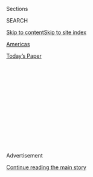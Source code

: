 <div id="app">

<div>

<div>

<div>

<div class="NYTAppHideMasthead css-1q2w90k e1suatyy0">

<div class="section css-ui9rw0 e1suatyy2">

<div class="css-eph4ug er09x8g0">

<div class="css-6n7j50">

</div>

<span class="css-1dv1kvn">Sections</span>

<div class="css-10488qs">

<span class="css-1dv1kvn">SEARCH</span>

</div>

[Skip to content](#site-content)[Skip to site
index](#site-index)

</div>

<div id="masthead-section-label" class="css-1wr3we4 eaxe0e00">

[Americas](https://www.nytimes.com/section/world/americas)

</div>

<div class="css-10698na e1huz5gh0">

</div>

</div>

<div id="masthead-bar-one" class="section hasLinks css-15hmgas e1csuq9d3">

<div class="css-uqyvli e1csuq9d0">

</div>

<div class="css-1uqjmks e1csuq9d1">

</div>

<div class="css-9e9ivx">

[](https://myaccount.nytimes.com/auth/login?response_type=cookie&client_id=vi)

</div>

<div class="css-1bvtpon e1csuq9d2">

[Today’s
Paper](https://www.nytimes.com/section/todayspaper)

</div>

</div>

</div>

</div>

<div data-aria-hidden="false">

<div id="site-content" data-role="main">

<div>

<div class="css-1aor85t" style="opacity:0.000000001;z-index:-1;visibility:hidden">

<div class="css-1hqnpie">

<div class="css-epjblv">

<span class="css-17xtcya">[Americas](/section/world/americas)</span><span class="css-x15j1o">|</span><span class="css-fwqvlz">Mexico
Braces for the Fallout of a Trump
Presidency</span>

</div>

<div class="css-k008qs">

<div class="css-1iwv8en">

<span class="css-18z7m18"></span>

<div>

</div>

</div>

<span class="css-1n6z4y">https://nyti.ms/2ekebQo</span>

<div class="css-1705lsu">

<div class="css-4xjgmj">

<div class="css-4skfbu" data-role="toolbar" data-aria-label="Social Media Share buttons, Save button, and Comments Panel with current comment count" data-testid="share-tools">

  - 
  - 
  - 
  - 
    
    <div class="css-6n7j50">
    
    </div>

  - 

</div>

</div>

</div>

</div>

</div>

</div>

<div class="css-13pd83m">

</div>

<div id="top-wrapper" class="css-1sy8kpn">

<div id="top-slug" class="css-l9onyx">

Advertisement

</div>

[Continue reading the main
story](#after-top)

<div class="ad top-wrapper" style="text-align:center;height:100%;display:block;min-height:250px">

<div id="top" class="place-ad" data-position="top" data-size-key="top">

</div>

</div>

<div id="after-top">

</div>

</div>

<div id="sponsor-wrapper" class="css-1hyfx7x">

<div id="sponsor-slug" class="css-19vbshk">

Supported by

</div>

[Continue reading the main
story](#after-sponsor)

<div id="sponsor" class="ad sponsor-wrapper" style="text-align:center;height:100%;display:block">

</div>

<div id="after-sponsor">

</div>

</div>

<div class="css-1vkm6nb ehdk2mb0">

# Mexico Braces for the Fallout of a Trump Presidency

</div>

![<span class="css-16f3y1r e13ogyst0">People in Mexico said they were
concerned after Donald J. Trump won the American presidency Tuesday
night.</span><span class="css-cch8ym"><span class="css-1dv1kvn">Credit</span><span class="css-cnj6d5 e1z0qqy90" itemprop="copyrightHolder"><span class="css-1ly73wi e1tej78p0">Credit...</span><span>Pedro
Pardo/Agence France-Presse — Getty
Images</span></span></span>](https://static01.nyt.com/images/2016/11/10/world/10MEXICO-2/10MEXICO-2-videoSixteenByNineJumbo1600.jpg)

<div class="css-xt80pu e12qa4dv0">

<div class="css-18e8msd">

<div class="css-vp77d3 epjyd6m0">

<div class="css-1baulvz">

By [<span class="css-1baulvz" itemprop="name">Azam
Ahmed</span>](http://www.nytimes.com/by/azam-ahmed),
[<span class="css-1baulvz" itemprop="name">Kirk
Semple</span>](http://www.nytimes.com/by/kirk-semple) and
<span class="css-1baulvz last-byline" itemprop="name">Paulina
Villegas</span>

</div>

</div>

  - Nov. 9,
    2016

  - 
    
    <div class="css-4xjgmj">
    
    <div class="css-d8bdto" data-role="toolbar" data-aria-label="Social Media Share buttons, Save button, and Comments Panel with current comment count" data-testid="share-tools">
    
      - 
      - 
      - 
      - 
        
        <div class="css-6n7j50">
        
        </div>
    
      - 
    
    </div>
    
    </div>

</div>

<div class="css-tk9fsr">

[Leer en
español](http://www.nytimes.com/es/2016/11/09/mexico-se-prepara-para-los-efectos-de-una-presidencia-de-trump/ "Read in Spanish")

</div>

</div>

<div class="section meteredContent css-1r7ky0e" name="articleBody" itemprop="articleBody">

<div class="css-1fanzo5 StoryBodyCompanionColumn">

<div class="css-53u6y8">

MEXICO CITY — For Mexico, [the
nightmare](http://www.nytimes.com/2016/05/23/world/americas/donald-trump-mexico.html "Times article.")
came true.

Perhaps no country aside from the United States itself had as much at
stake in the American presidential election as Mexico did.

Then, early on Wednesday, it watched as Donald J. Trump became the next
American president: a man whose [central campaign
promises](http://www.nytimes.com/2015/07/03/world/americas/donald-trump-gains-infamy-in-mexico-for-comments-on-immigrants.html)
included building a wall between the two countries, upending decades-old
trade deals and deporting millions of Mexican immigrants.

The peso suffered its largest drop in nearly 20 years, and for many, the
election set back years of carefully cultivated [efforts to improve the
cross-border
relationship](http://www.nytimes.com/2016/09/01/world/americas/trump-mexico-pena-nieto-reaction.html),
one that has been historically fraught. The outcome promises a turbulent
financial future for Mexico, which relies on America as an economic
lifeline, both in terms of trade and remittances.

“It’s an unmitigated disaster,” said Jorge Castañeda, a former foreign
minister of Mexico and a professor of politics and Latin American
studies at New York University. “There are very few tools to fix the
relationship.”

</div>

</div>

<div class="css-1fanzo5 StoryBodyCompanionColumn">

<div class="css-53u6y8">

For months, Mexico watched the campaign with a [mix of fear and
bemusement](http://www.nytimes.com/2015/07/03/world/americas/donald-trump-gains-infamy-in-mexico-for-comments-on-immigrants.html),
forced to stare down a raw undercurrent of American vitriol unleashed by
Mr. Trump’s candidacy. Now, the election seems a harbinger of hard days
to come for the country, its economy, migration and even its state of
mind.

“This election reminded us of the bad image Mexico has in the U.S.,”
said Jesús Silva-Herzog, a columnist and professor at the Monterrey
Institute of Technology and Higher Education in Mexico. “It has also
served as a mirror in which we have painfully seen our reflection.”

“We will not have to wait for the presidential baton to be passed to
feel the devastating effects, not only in economic terms, but also the
existential crisis it will cause,” he added.

Mr. Trump’s vow to renegotiate the North American Free Trade Agreement
could greatly affect Canada, too. As a result of the pact, much of
Canada’s industry produces for export.

“We’re going to get sideswiped by some of this stuff,” said Mark Warner,
a trade lawyer in Toronto. In particular, he said, he expects Mr. Trump
to promote “Buy America” clauses in government infrastructure projects
that would shut out Canadian companies — a violation of Nafta.

</div>

</div>

<div class="css-1fanzo5 StoryBodyCompanionColumn">

<div class="css-53u6y8">

But for Canada and Mexico, the election was a study in contrasts.
Canadians reacted to Mr. Trump’s election with concern, even anxiety,
but also a whiff of pride.

Move-to-Canada memes started spreading as Mr. Trump looked increasingly
likely to win Florida: “Election Night Starter Kit,” read a post on
Instagram, above photos of United States passports and an Air Canada
plane. Another post depicted a machine-gun-toting man riding a moose,
with the words “Canadian Border Patrol Watching for Illegal Americans.”

Later on Tuesday night, [the website](http://www.cic.gc.ca/) of Canada’s
immigration department crashed, fueling speculation that it had been
overloaded by Americans [looking for a new
country](http://www.nytimes.com/2016/11/10/us/-canada-immigration.html?src=twr)
to call home. Lisa Filipps, a spokeswoman for Citizenship and
Immigration Canada, said the site had failed “as a result of a
significant increase in the volume of traffic.”

</div>

</div>

<div class="css-79elbk" data-testid="photoviewer-wrapper">

<div class="css-z3e15g" data-testid="photoviewer-wrapper-hidden">

</div>

<div class="css-1a48zt4 ehw59r15" data-testid="photoviewer-children">

![<span class="css-16f3y1r e13ogyst0" data-aria-hidden="true">A board
displaying the exchange rates of the Mexican peso against the American
dollar at a foreign exchange house in Ciudad Juárez, Mexico, on
Tuesday.</span><span class="css-cnj6d5 e1z0qqy90" itemprop="copyrightHolder"><span class="css-1ly73wi e1tej78p0">Credit...</span><span>Jose
Luis
Gonzalez/Reuters</span></span>](https://static01.nyt.com/images/2016/11/10/world/10MEXICO-3/10MEXICO-3-articleLarge.jpg?quality=75&auto=webp&disable=upscale)

</div>

</div>

<div class="css-1fanzo5 StoryBodyCompanionColumn">

<div class="css-53u6y8">

In Mexico City, the vote felt like something else entirely: a validation
of Mr. Trump’s hostile remarks about Mexican immigrants, and a broad
statement of disrespect.

“Imagine what the U.S. will look like from now,” said Angelina González,
who sells cosmetics in Mexico City. “A big wave of discrimination is
coming.”

Among journalists from [Horizontal](http://horizontal.mx/), a cultural
and political online magazine in Mexico City, spirits were low, and
confusion reigned. Antonio Martínez Velázquez, a co-founder, reflected
on the outcome with shock and a deep sense of uncertainty.

</div>

</div>

<div class="css-1fanzo5 StoryBodyCompanionColumn">

<div class="css-53u6y8">

“This moment forces the world, including Mexico, to rethink its
relationship with the U.S.,” he said. “This moment, which really is the
end of an era, the end of the U.S. hegemony, is also the beginning of a
new chapter for us in Mexico.”

Mr. Trump has been among the most powerful forces at play in Mexico this
year, infuriating citizens of all stripes and even government officials
with his anti-Mexican campaign. Anger surged when the Mexican president,
Enrique Peña Nieto, [invited Mr. Trump to visit
Mexico](http://www.nytimes.com/2016/09/01/world/americas/trump-mexico-pena-nieto-reaction.html),
an offer the candidate accepted.

Weeks of [vitriol and betrayal
ensued](http://www.nytimes.com/2016/09/08/world/americas/mexico-finance-minister-luis-videgaray-resigns.html),
with many Mexicans denouncing Mr. Peña Nieto’s invitation as a needless
capitulation from the leader of an insulted nation.

Now, it turns out Mr. Peña Nieto was right: Mr. Trump was not simply a
candidate who could be ignored.

In a series of Twitter posts on Wednesday morning, Mr. Peña Nieto
congratulated “the people of the United States for their electoral
process” and reiterated his willingness to work with Mr. Trump “in favor
of the bilateral relationship.”

“Mexico and the U.S.A. are friends, partners and allies, who must
continue collaborating for the competitiveness and development of North
America,” he wrote. “I trust that Mexico and the United States will
continue to strengthen their bonds of cooperation and mutual respect.”

Mr. Trump has promised to build a wall between the two countries and
make Mexico pay for it. But Foreign Minister Claudia Ruiz Massieu
rejected that notion in a television interview on Wednesday morning.

</div>

</div>

<div class="css-1fanzo5 StoryBodyCompanionColumn">

<div class="css-53u6y8">

“Paying for a wall is out of our vision,” she said. “The vision that we
have is a vision of integration, of how Mexico and the United States
working together are more competitive.”

In practical terms, most experts suspect, the election will reverberate
most profoundly through the economy.

The United States and Mexico are deeply integrated in matters of
economics, demographics, culture and security, stitched together by the
movement of people, goods and money across a 2,000-mile border.

As one goes, so goes the other. Mexico is America’s third-largest
trading partner, after Canada and China, with about $531 billion in
two-way trade in
2015.

</div>

</div>

<div style="max-width:100%;margin:0 auto">

<div class="css-17dprlf" data-id="100000004759350" data-slug="trump_responses" style="max-width:600px">

</div>

</div>

<div class="css-1fanzo5 StoryBodyCompanionColumn">

<div class="css-53u6y8">

The countries are interdependent, with American goods and parts shipped
to Mexican factories whose products are shipped back into the United
States, and vice versa. Millions of American jobs are directly tied to
trade with Mexico.

Mr. Trump argued that Mexico was the outsize beneficiary of Nafta, while
American workers suffered job losses and stagnant wages, an argument
that played well with segments of the American electorate.

</div>

</div>

<div class="css-1fanzo5 StoryBodyCompanionColumn">

<div class="css-53u6y8">

While Mexico is the second-largest destination for American goods,
giving it some leverage in responding to actions taken by Mr. Trump, the
countries have “a very asymmetrical relationship,” Mr. Castañeda said,
meaning that in the end, there is little Mexico can do to apply
pressure.

Many Mexicans may lose their jobs. All will suffer from a rapid
depreciation of the peso. But an economic crisis could also turn into a
migration crisis — exactly what Mr. Trump has campaigned for months to
halt.

About 35 million Mexican citizens and Mexican-Americans live in the
United States, and the vast majority are either American citizens or
legal residents.

Illegal immigration from Mexico has fallen, and the Pew Research Center
estimates that more Mexicans are returning to Mexico than are migrating
to the United States. But a sudden economic shock could send Mexicans
once more to the United States to seek work.

“You generate an economic crisis in Mexico, and all of those gains we
have seen in terms of zero migration go down the tubes,” said Agustín
Barrios Gómez, a former congressman in Mexico.

Not everyone felt entirely dour about the election results. If there was
a silver lining, some said it was that the threat from the outside would
force Mexicans to come together.

“I believe having a strong, negative factor right across the border will
bring the Mexicans together to work harder, which will be a positive
effect,” said Arturo Delgado, the retired director of a technical
school.

</div>

</div>

<div class="css-1fanzo5 StoryBodyCompanionColumn">

<div class="css-53u6y8">

Some were confident that Mr. Trump’s hostile talk as a candidate would
ebb when he took office.

“I don’t see a problem with trade or immigration,” said Raymundo Riva
Palacio, a political analyst and columnist.

On trade, Mr. Riva Palacio argued that business groups and governors who
supported Mr. Trump, including Gov. Greg Abbott of Texas, would impress
upon him the importance of remaining in Nafta.

As for the wall Mr. Trump has vowed to build, “it will be very difficult
for Donald Trump to obtain the budget,” he said.

He argued that, ultimately, economics would temper Mr. Trump’s policies
toward Mexico. But he added that with the House of Representatives and
the Senate [remaining under Republican
control](http://www.nytimes.com/2016/11/09/us/politics/republican-senate.html?action=Click&contentCollection=BreakingNews&contentID=64523551&pgtype=article),
Mr. Trump’s victory signaled an ideological realignment that had not
occurred in the United States since the election of President Ronald
Reagan.

“The problem isn’t for Mexico,” Mr. Riva Palacio said. “It’s for the
United States.”

</div>

</div>

</div>

<div>

</div>

<div>

</div>

<div>

</div>

<div>

<div id="bottom-wrapper" class="css-1ede5it">

<div id="bottom-slug" class="css-l9onyx">

Advertisement

</div>

[Continue reading the main
story](#after-bottom)

<div id="bottom" class="ad bottom-wrapper" style="text-align:center;height:100%;display:block;min-height:90px">

</div>

<div id="after-bottom">

</div>

</div>

</div>

</div>

</div>

## Site Index

<div>

</div>

## Site Information Navigation

  - [© <span>2020</span> <span>The New York Times
    Company</span>](https://help.nytimes.com/hc/en-us/articles/115014792127-Copyright-notice)

<!-- end list -->

  - [NYTCo](https://www.nytco.com/)
  - [Contact
    Us](https://help.nytimes.com/hc/en-us/articles/115015385887-Contact-Us)
  - [Work with us](https://www.nytco.com/careers/)
  - [Advertise](https://nytmediakit.com/)
  - [T Brand Studio](http://www.tbrandstudio.com/)
  - [Your Ad
    Choices](https://www.nytimes.com/privacy/cookie-policy#how-do-i-manage-trackers)
  - [Privacy](https://www.nytimes.com/privacy)
  - [Terms of
    Service](https://help.nytimes.com/hc/en-us/articles/115014893428-Terms-of-service)
  - [Terms of
    Sale](https://help.nytimes.com/hc/en-us/articles/115014893968-Terms-of-sale)
  - [Site
    Map](https://spiderbites.nytimes.com)
  - [Help](https://help.nytimes.com/hc/en-us)
  - [Subscriptions](https://www.nytimes.com/subscription?campaignId=37WXW)

</div>

</div>

</div>

</div>
